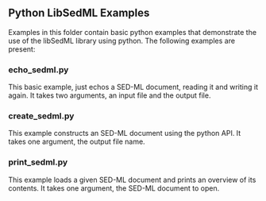 ## Python LibSedML Examples

Examples in this folder contain basic python examples that demonstrate the use of the libSedML library using python. The following examples are present: 

### echo_sedml.py
This basic example, just echos a SED-ML document, reading it and writing it again. It takes two arguments, an input file and the output file. 

### create_sedml.py
This example constructs an SED-ML document using the python API. It takes one argument, the output file name.

### print_sedml.py
This example loads a given SED-ML document and prints an overview of its contents. It takes one argument, the SED-ML document to open. 
